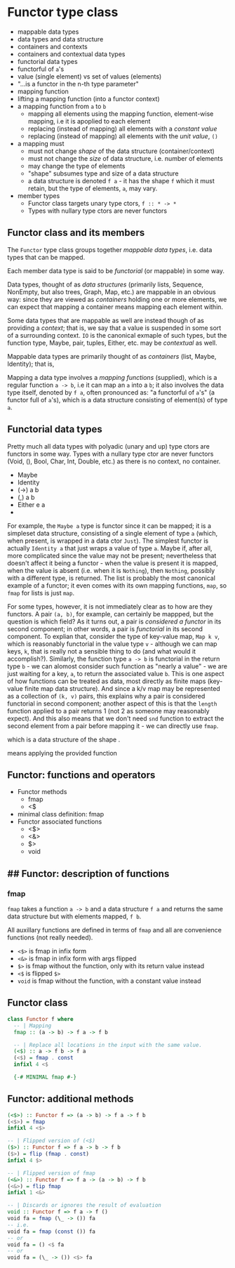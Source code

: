 # Functor type class

- mappable data types
- data types and data structure
- containers and contexts
- containers and contextual data types
- functorial data types
- functorful of `a`'s
- value (single element) vs set of values (elements)
- "...is a functor in the n-th type parameter"
- mapping function
- lifting a mapping function (into a functor context)
- a mapping function from `a` to `b`
  - mapping all elements using the mapping function,
    element-wise mapping, i.e it is apoplied to each element
  - replacing (instead of mapping) all elements with a *constant value*
  - replacing (instead of mapping) all elements with the *unit value*, `()`
- a mapping must
  - must not change *shape* of the data structure (container/context)
  - must not change the *size* of data structure, i.e. number of elements
  - may change the type of elements
  - "shape" subsumes type and size of a data structure
  - a data structure is denoted `f a` - it has the shape `f` which it must retain, but the type of elements, `a`, may vary.
- member types
  - Functor class targets unary type ctors, `f :: * -> *`
  - Types with nullary type ctors are never functors




## Functor class and its members

The `Functor` type class groups together *mappable data types*, i.e. data types that can be mapped.

Each member data type is said to be *functorial* (or mappable) in some way.

Data types, thought of as *data structures* (primarily lists, Sequence, NonEmpty, but also trees, Graph, Map, etc.) are mappable in an obvious way: since they are viewed as *containers* holding one or more elements, we can expect that mapping a container means mapping each element within. 

Some data types that are mappable as well are instead though of as providing a *context*; that is, we say that a value is suspended in some sort of a surrounding context. `IO` is the canonical exmaple of such types, but the function type, Maybe, pair, tuples, Either, etc. may be *contextual* as well.



Mappable data types are primarily thought of as *containers* (list, Maybe, Identity); that is, 




Mapping a data type involves a *mapping functions* (supplied), which is a regular function `a -> b`, i.e it can map an `a` into a `b`; it also involves the data type itself, denoted by `f a`, often pronounced as: "a functorful of `a`'s" (a functor full of `a`'s), which is a data structure consisting of element(s) of type `a`.

## Functorial data types

Pretty much all data types with polyadic (unary and up) type ctors are functors in some way. Types with a nullary type ctor are never functors (Void, (), Bool, Char, Int, Double, etc.) as there is no context, no container.

- Maybe
- Identity
- (->) a b
- (,) a b
- Either e a
- 

For example, the `Maybe a` type is functor since it can be mapped; it is a simpleset data structure, consisting of a single element of type `a` (which, when present, is wrapped in a data ctor `Just`). The simplest functor is actually `Identity a` that just wraps a value of type `a`. Maybe if, after all, more complicated since the value may not be present; nevertheless that doesn't affect it being a functor - when the value is present it is mapped, when the value is absent (i.e. when it is `Nothing`), then `Nothing`, possibly with a different type, is returned. The list is probably the most canonical example of a functor; it even comes with its own mapping functions, `map`, so `fmap` for lists is just `map`.

For some types, however, it is not immediately clear as to how are they functors. A pair `(a, b)`, for example, can certainly be mappped, but the question is which field? As it turns out, a pair is *considered a functor* in its second component; in other words, a pair is *functorial* in its second component. To explian that, consider the type of key-value map, `Map k v`, which is reasonably functorial in the value type `v` - although we can map keys, `k`, that is really not a sensible thing to do (and what would it accomplish?). Similarly, the function type `a -> b` is functorial in the return type `b` - we can alomost consider such function as "nearly a value" - we are just waiting for a key, `a`, to return the associated value `b`. This is one aspect of how functions can be treated as data, most directly as finite maps (key-value finite map data structure). And since a k/v map may be represented as a collection of `(k, v)` pairs, this explains why a pair is considered functorial in second component; another aspect of this is that the `length` function applied to a pair returns 1 (not 2 as someone may reasonably expect). And this also means that we don't need `snd` function to extract the second element from a pair before mapping it - we can directly use `fmap`.






which is a data structure of the shape .

means applying the provided function



## Functor: functions and operators

- Functor methods
  - fmap
  - <$
- minimal class definition: fmap
- Functor associated functions
  - <$>
  - <&>
  - $>
  - void

## ## Functor: description of functions

### fmap

`fmap` takes a function `a -> b` and a data structure `f a` and returns the same data structure but with elements mapped, `f b`.



All auxillary functions are defined in terms of `fmap` and all are convenience functions (not really needed).
- `<$>` is fmap in infix form
- `<&>` is fmap in infix form with args flipped
- `$>`  is fmap without the function, only with its return value instead
- `<$`  is flipped `$>`
- `void` is fmap without the function, with a constant value instead


## Functor class

```hs
class Functor f where
  -- | Mapping
  fmap :: (a -> b) -> f a -> f b

  -- | Replace all locations in the input with the same value.
  (<$) :: a -> f b -> f a
  (<$) = fmap . const
  infixl 4 <$

  {-# MINIMAL fmap #-}
```

## Functor: additional methods

```hs
(<$>) :: Functor f => (a -> b) -> f a -> f b
(<$>) = fmap
infixl 4 <$>

-- | Flipped version of (<$)
($>) :: Functor f => f a -> b -> f b
($>) = flip (fmap . const)
infixl 4 $>

-- | Flipped version of fmap
(<&>) :: Functor f => f a -> (a -> b) -> f b
(<&>) = flip fmap
infixl 1 <&>

-- | Discards or ignores the result of evaluation
void :: Functor f => f a -> f ()
void fa = fmap (\_ -> ()) fa
-- i.e.
void fa = fmap (const ()) fa
-- or
void fa = () <$ fa
-- or
void fa = (\_ -> ()) <$> fa
```
